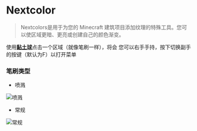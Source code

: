 # Nextcolor

> Nextcolors是用于为您的 Minecraft 建筑项目添加纹理的特殊工具。您可以使区域更暗、更亮或创建自己的颜色渐变。

使用[**黏土球**](https://zh.minecraft.wiki/w/%E9%BB%8F%E5%9C%9F%E7%90%83)点击一个区域（就像笔刷一样），将会
您可以右手手持，按下切换副手的按键（默认为F）以打开菜单

### 笔刷类型

- 喷溅

![喷溅](https://mirror.ghproxy.com/https://github.com/Lala-0x3f/picx-images-hosting/raw/master/20231120/image.2dn4dndji1zw.webp)

- 常规

![常规](https://mirror.ghproxy.com/https://github.com/Lala-0x3f/picx-images-hosting/raw/master/20231120/image.2u1evp68a1m0.webp)